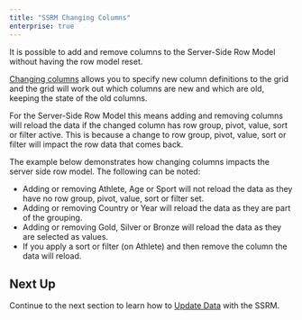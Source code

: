 ```yaml
---
title: "SSRM Changing Columns"
enterprise: true
---
```


It is possible to add and remove columns to the Server-Side Row Model without having the row model reset.


[Changing columns](../column-updating-definitions/) allows you to specify new column definitions to the grid and the grid will work out which columns are new and which are old, keeping the state of the old columns.


For the Server-Side Row Model this means adding and removing columns will reload the data if the changed column has row group, pivot, value, sort or filter active. This is because a change to row group, pivot, value, sort or filter will impact the row data that comes back.

The example below demonstrates how changing columns impacts the server side row model. The following can be noted:


- Adding or removing Athlete, Age or Sport will not reload the data as they have no row group, pivot, value, sort or filter set.
- Adding or removing Country or Year will reload the data as they are part of the grouping.
- Adding or removing Gold, Silver or Bronze will reload the data as they are selected as values.
- If you apply a sort or filter (on Athlete) and then remove the column the data will reload.

<grid-example title='Changing Columns' name='changing-columns' type='generated' options='{ "enterprise": true, "exampleHeight": 605, "extras": ["alasql"], "modules": ["serverside", "rowgrouping", "menu", "columnpanel"] }'></grid-example>

## Next Up

Continue to the next section to learn how to [Update Data](../server-side-model-updating/) with the SSRM.

